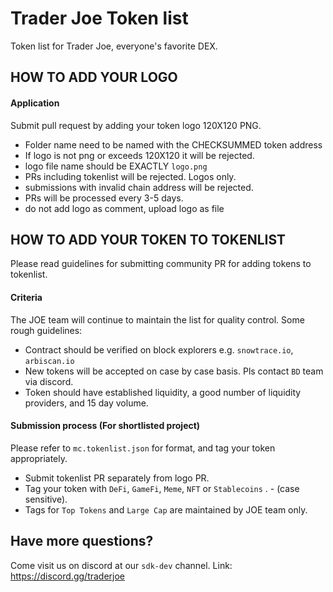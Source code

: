 # Trader Joe Token list
 Token list for Trader Joe, everyone's favorite DEX.

 ## HOW TO ADD YOUR LOGO

 #### Application
 Submit pull request by adding your token logo 120X120 PNG. 
 - Folder name need to be named with the CHECKSUMMED token address 
 - If logo is not png or exceeds 120X120 it will be rejected.
 - logo file name should be EXACTLY `logo.png`
 - PRs including tokenlist will be rejected. Logos only. 
 - submissions with invalid chain address will be rejected. 
 - PRs will be processed every 3-5 days.
 - do not add logo as comment, upload logo as file


 ## HOW TO ADD YOUR TOKEN TO TOKENLIST
 Please read guidelines for submitting community PR for adding tokens to tokenlist. 


 #### Criteria
 The JOE team will continue to maintain the list for quality control. Some rough guidelines:
 - Contract should be verified on block explorers e.g. `snowtrace.io`, `arbiscan.io`
 - New tokens will be accepted on case by case basis. Pls contact `BD` team via discord. 
 - Token should have established liquidity, a good number of liquidity providers, and 15 day volume. 

 #### Submission process (For shortlisted project)
 Please refer to `mc.tokenlist.json` for format, and tag your token appropriately. 
 - Submit tokenlist PR separately from logo PR.
 - Tag your token with `DeFi`, `GameFi`, `Meme`, `NFT` or `Stablecoins` . - (case sensitive). 
 - Tags for `Top Tokens` and `Large Cap` are maintained by JOE team only. 




 ## Have more questions?
 Come visit us on discord at our `sdk-dev` channel. 
 Link: https://discord.gg/traderjoe
